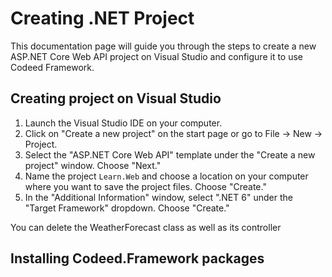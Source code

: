 # Creating .NET Project

This documentation page will guide you through the steps to create a new ASP.NET Core Web API project on Visual Studio and configure it to use Codeed Framework.

## Creating project on Visual Studio

1. Launch the Visual Studio IDE on your computer.
2. Click on "Create a new project" on the start page or go to File -> New -> Project.
3. Select the "ASP.NET Core Web API" template under the "Create a new project" window. Choose "Next."
4. Name the project `Learn.Web` and choose a location on your computer where you want to save the project files. Choose "Create."
5. In the "Additional Information" window, select ".NET 6" under the "Target Framework" dropdown. Choose "Create."

You can delete the WeatherForecast class as well as its controller

## Installing Codeed.Framework packages

